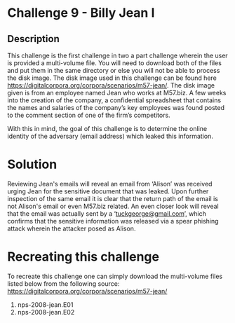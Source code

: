 ﻿

# Challenge 9 - Billy Jean I

## Description

This challenge is the first challenge in two a part challenge wherein the user is provided a multi-volume file. You will need to download both of the files and put them in the same directory or else you will not be able to process the disk image. The disk image used in this challenge can be found here https://digitalcorpora.org/corpora/scenarios/m57-jean/. The disk image given is from an employee named Jean who works at M57.biz. A few weeks into the creation of the company, a confidential spreadsheet that contains the names and salaries of the company’s key employees was found posted to the comment section of one of the firm’s competitors.

With this in mind, the goal of this challenge is to determine the online identity of the adversary (email address) which leaked this information.

# Solution


Reviewing Jean's emails will reveal an email from ‘Alison’ was received urging Jean for the sensitive document that was leaked. Upon further inspection of the same email it is clear that the return path of the email is not Alison's email or even M57.biz related.  An even closer look will reveal that the email was actually sent by a ‘tuckgeorge@gmail.com’, which confirms that the sensitive information was released via a spear phishing attack wherein the attacker posed as Alison.  
 

# Recreating this challenge 

To recreate this challenge one can simply download the multi-volume files listed below from the following source: https://digitalcorpora.org/corpora/scenarios/m57-jean/

1. nps-2008-jean.E01
2. nps-2008-jean.E02 
